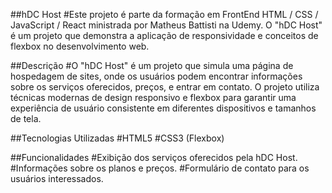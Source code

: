 ##hDC Host
#Este projeto é parte da formação em FrontEnd HTML / CSS / JavaScript / React ministrada por Matheus Battisti na Udemy. O "hDC Host" é um projeto que demonstra a aplicação de responsividade e conceitos de flexbox no desenvolvimento web.

##Descrição
#O "hDC Host" é um projeto que simula uma página de hospedagem de sites, onde os usuários podem encontrar informações sobre os serviços oferecidos, preços, e entrar em contato. O projeto utiliza técnicas modernas de design responsivo e flexbox para garantir uma experiência de usuário consistente em diferentes dispositivos e tamanhos de tela.

##Tecnologias Utilizadas
#HTML5
#CSS3 (Flexbox)

##Funcionalidades
#Exibição dos serviços oferecidos pela hDC Host.
#Informações sobre os planos e preços.
#Formulário de contato para os usuários interessados.
